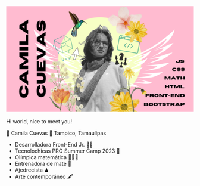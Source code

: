 <img src="Camila Cuevas (1).png">

Hi world, nice to meet you!

🙋 Camila Cuevas
📍 Tampico, Tamaulipas

+ Desarrolladora Front-End Jr. 👩‍💻
+ Tecnolochicas PRO Summer Camp 2023 💜
+ Olímpica matemática 🥇🥈🥉
+ Entrenadora de mate 📐
+ Ajedrecista ♟
+ Arte contemporáneo 🖋




